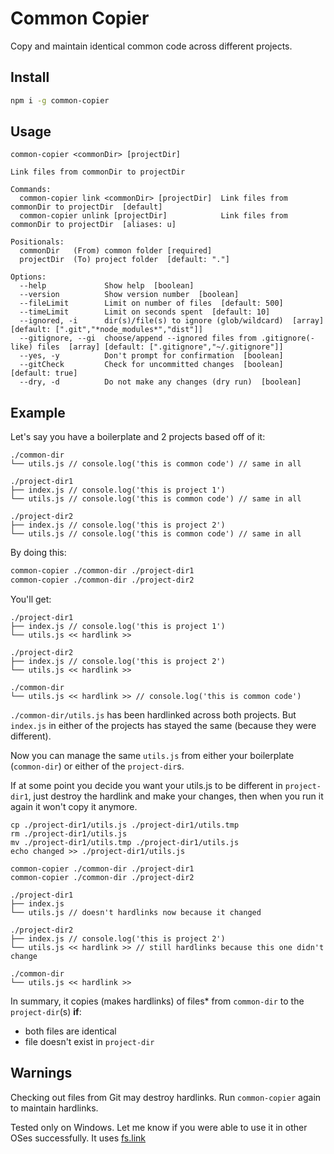 # Common Copier

Copy and maintain identical common code across different projects.

## Install

```sh
npm i -g common-copier
```

## Usage

```
common-copier <commonDir> [projectDir]

Link files from commonDir to projectDir

Commands:
  common-copier link <commonDir> [projectDir]  Link files from commonDir to projectDir  [default]
  common-copier unlink [projectDir]            Link files from commonDir to projectDir  [aliases: u]

Positionals:
  commonDir   (From) common folder [required]
  projectDir  (To) project folder  [default: "."]

Options:
  --help             Show help  [boolean]
  --version          Show version number  [boolean]
  --fileLimit        Limit on number of files  [default: 500]
  --timeLimit        Limit on seconds spent  [default: 10]
  --ignored, -i      dir(s)/file(s) to ignore (glob/wildcard)  [array] [default: [".git","*node_modules*","dist"]]
  --gitignore, --gi  choose/append --ignored files from .gitignore(-like) files  [array] [default: [".gitignore","~/.gitignore"]]
  --yes, -y          Don't prompt for confirmation  [boolean]
  --gitCheck         Check for uncommitted changes  [boolean] [default: true]
  --dry, -d          Do not make any changes (dry run)  [boolean]
```

## Example

Let's say you have a boilerplate and 2 projects based off of it:

```
./common-dir
└── utils.js // console.log('this is common code') // same in all

./project-dir1
├── index.js // console.log('this is project 1')
└── utils.js // console.log('this is common code') // same in all

./project-dir2
├── index.js // console.log('this is project 2')
└── utils.js // console.log('this is common code') // same in all
```

By doing this:

```sh
common-copier ./common-dir ./project-dir1
common-copier ./common-dir ./project-dir2
```

You'll get:

```
./project-dir1
├── index.js // console.log('this is project 1')
└── utils.js << hardlink >>

./project-dir2
├── index.js // console.log('this is project 2')
└── utils.js << hardlink >>

./common-dir
└── utils.js << hardlink >> // console.log('this is common code')
```

`./common-dir/utils.js` has been hardlinked across both projects. But `index.js` in either of the projects has stayed the same (because they were different).

Now you can manage the same `utils.js` from either your boilerplate (`common-dir`) or either of the `project-dir`s.

If at some point you decide you want your utils.js to be different in `project-dir1`, just destroy the hardlink and make your changes, then when you run it again it won't copy it anymore.


```
cp ./project-dir1/utils.js ./project-dir1/utils.tmp
rm ./project-dir1/utils.js
mv ./project-dir1/utils.tmp ./project-dir1/utils.js
echo changed >> ./project-dir1/utils.js

common-copier ./common-dir ./project-dir1
common-copier ./common-dir ./project-dir2

./project-dir1
├── index.js
└── utils.js // doesn't hardlinks now because it changed

./project-dir2
├── index.js // console.log('this is project 2')
└── utils.js << hardlink >> // still hardlinks because this one didn't change

./common-dir
└── utils.js << hardlink >>
```

In summary, it copies (makes hardlinks) of files\* from `common-dir` to the `project-dir`(s) **if**:

* both files are identical
* file doesn't exist in `project-dir`

## Warnings

Checking out files from Git may destroy hardlinks. Run `common-copier` again to maintain hardlinks.

Tested only on Windows. Let me know if you were able to use it in other OSes successfully. It uses [fs.link](https://nodejs.org/api/fs.html#fs_fs_link_existingpath_newpath_callback)
